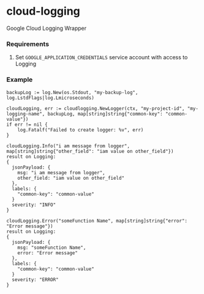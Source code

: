 # cloud-logging
Google Cloud Logging Wrapper

### Requirements
1. Set `GOOGLE_APPLICATION_CREDENTIALS` service account with access to Logging


### Example
```ctx := context.Background()
backupLog := log.New(os.Stdout, "my-backup-log", log.LstdFlags|log.Lmicroseconds)

cloudLogging, err := cloudlogging.NewLogger(ctx, "my-project-id", "my-logging-name", backupLog, map[string]string{"common-key": "common-value"})
if err != nil {
    log.Fatalf("Failed to create logger: %v", err)
}

cloudLogging.Info("i am message from logger", map[string]string{"other_field": "iam value on other_field"})
result on Logging: 
{
  jsonPayload: {
    msg: "i am message from logger",
    other_field: "iam value on other_field"
  },
  labels: {
    "common-key": "common-value"
  }
  severity: "INFO"
}

cloudLogging.Error("someFunction Name", map[string]string{"error": "Error message"})
result on Logging: 
{
  jsonPayload: {
    msg: "someFunction Name",
    error: "Error message"
  },
  labels: {
    "common-key": "common-value"
  }
  severity: "ERROR"
}
